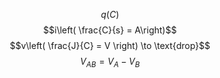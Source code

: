 $$q(C)$$
$$i\left( \frac{C}{s} = A\right)$$
$$v\left( \frac{J}{C} = V \right) \to \text{drop}$$
$$V_{AB}=V_{A}-V_{B}$$
